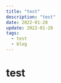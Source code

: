 ```yaml
---
title: "test"
description: "test"
date: 2022-01-28
update: 2022-01-28
tags:
  - test
  - blog
---
```


# test
